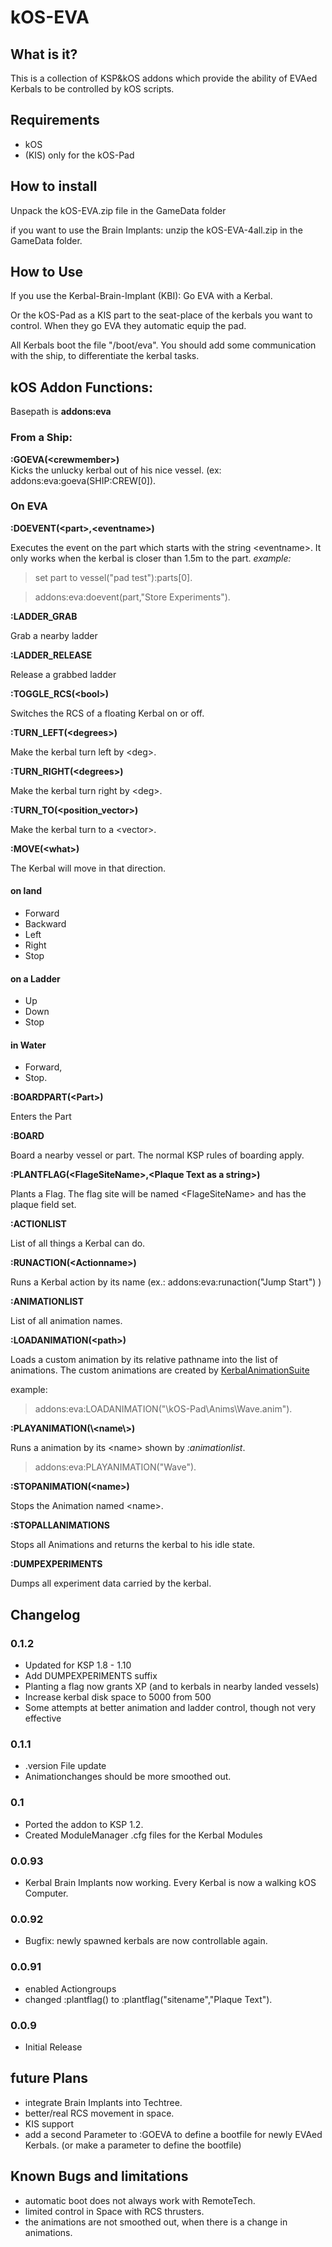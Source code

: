 # kOS-EVA

## What is it?
This is a collection of KSP&kOS addons which provide the ability of EVAed Kerbals to be controlled by kOS scripts.

## Requirements

* kOS
* (KIS) only for the kOS-Pad

## How to install

Unpack the kOS-EVA.zip file in the GameData folder

if you want to use the Brain Implants: unzip the kOS-EVA-4all.zip in the GameData folder.

## How to Use
If you use the Kerbal-Brain-Implant (KBI): Go EVA with a Kerbal.

Or the kOS-Pad as a KIS part to the seat-place of the kerbals you want to control. When they go EVA they automatic equip the pad.

All Kerbals boot the file "/boot/eva". You should add some communication with the ship, to differentiate the kerbal tasks.

## kOS Addon Functions:
 
Basepath is **addons:eva**  
 
### From a Ship:

**:GOEVA(\<crewmember\>)**  
Kicks the unlucky kerbal out of his nice vessel. (ex: addons:eva:goeva(SHIP:CREW[0]).

### On EVA

**:DOEVENT(\<part\>,\<eventname\>)**  

Executes the event on the part which starts with the string \<eventname\>. It only works when the kerbal is closer than 1.5m to the part. 
*example:* 
>set part to vessel("pad test"):parts[0].  

>addons:eva:doevent(part,"Store Experiments").
 
**:LADDER_GRAB**

Grab a nearby ladder



**:LADDER_RELEASE**

Release a grabbed ladder

**:TOGGLE_RCS(\<bool\>)**

Switches the RCS of a floating Kerbal on or off. 

**:TURN_LEFT(\<degrees\>)** 

Make the kerbal turn left by \<deg\>.



**:TURN_RIGHT(\<degrees\>)**

Make the kerbal turn right by \<deg\>.
 
 
 
**:TURN_TO(\<position_vector\>)** 

Make the kerbal turn to a \<vector\>.



**:MOVE(\<what\>)**

The Kerbal will move in that direction.

#### on land ####
* Forward
* Backward
* Left
* Right
* Stop


#### on a Ladder ####
* Up
* Down
* Stop


#### in Water ####
* Forward,
* Stop.


**:BOARDPART(\<Part\>)** 

Enters the Part


**:BOARD**

Board a nearby vessel or part. The normal KSP rules of boarding apply.


**:PLANTFLAG(\<FlageSiteName\>,\<Plaque Text as a string\>)** 

Plants a Flag. The flag site will be named \<FlageSiteName\> and has the plaque field set.


**:ACTIONLIST** 

List of all things a Kerbal can do.


**:RUNACTION(\<Actionname\>)** 

Runs a Kerbal action by its name (ex.: addons:eva:runaction("Jump Start") )


**:ANIMATIONLIST**

List of all animation names.


**:LOADANIMATION(\<path\>)**

Loads a custom animation by its relative pathname into the list of animations. The custom animations are created by [KerbalAnimationSuite](http://forum.kerbalspaceprogram.com/index.php?/topic/117663-113-kerbal-animation-suite/ ) 

example: 

> addons:eva:LOADANIMATION("\kOS-Pad\Anims\Wave.anim").


**:PLAYANIMATION(\\<name\\>)** 

Runs a animation by its \<name\> shown by *:animationlist*.

> addons:eva:PLAYANIMATION("Wave").


**:STOPANIMATION(\<name\>)** 

Stops the Animation named \<name\>.

 
**:STOPALLANIMATIONS** 

Stops all Animations and returns the kerbal to his idle state.


**:DUMPEXPERIMENTS**

Dumps all experiment data carried by the kerbal.

## Changelog
### 0.1.2
* Updated for KSP 1.8 - 1.10
* Add DUMPEXPERIMENTS suffix
* Planting a flag now grants XP (and to kerbals in nearby landed vessels)
* Increase kerbal disk space to 5000 from 500
* Some attempts at better animation and ladder control, though not very effective

### 0.1.1
* .version File update
* Animationchanges should be more smoothed out.

### 0.1
* Ported the addon to KSP 1.2.
* Created ModuleManager .cfg files for the Kerbal Modules

### 0.0.93
* Kerbal Brain Implants now working. Every Kerbal is now a walking kOS Computer. 

### 0.0.92
* Bugfix: newly spawned kerbals are now controllable again.

### 0.0.91 
* enabled Actiongroups 
* changed :plantflag() to :plantflag("sitename","Plaque Text").

### 0.0.9
* Initial Release

## future Plans

* integrate Brain Implants into Techtree.
* better/real RCS movement in space. 
* KIS support
* add a second Parameter to :GOEVA to define a bootfile for newly EVAed Kerbals. (or make a parameter to define the bootfile)



## Known Bugs and limitations

* automatic boot does not always work with RemoteTech.
* limited control in Space with RCS thrusters.
* the animations are not smoothed out, when there is a change in animations.

